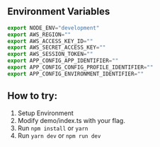 ## Environment Variables

```js
export NODE_ENV="development"
export AWS_REGION=""
export AWS_ACCESS_KEY_ID=""
export AWS_SECRET_ACCESS_KEY=""
export AWS_SESSION_TOKEN=""
export APP_CONFIG_APP_IDENTIFIER=""
export APP_CONFIG_CONFIG_PROFILE_IDENTIFIER=""
export APP_CONFIG_ENVIRONMENT_IDENTIFIER=""
```

## How to try:

1. Setup Environment
2. Modify demo/index.ts with your flag.
3. Run `npm install` or `yarn`
4. Run `yarn dev` or `npm run dev`

